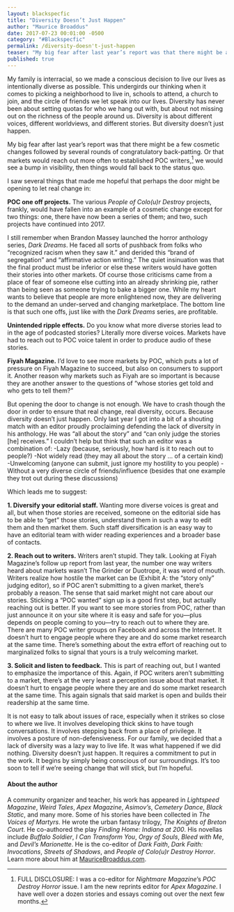 ```yaml
---
layout: blackspecfic
title: "Diversity Doesn’t Just Happen"
author: "Maurice Broaddus"
date: 2017-07-23 00:01:00 -0500
category: "#Blackspecfic"
permalink: /diversity-doesn't-just-happen
teaser: "My big fear after last year’s report was that there might be a few cosmetic changes followed by several rounds of congratulatory back-patting; I saw several things that made me hopeful."
published: true
---
```


My family is interracial, so we made a conscious decision to live our lives as intentionally diverse as possible. This undergirds our thinking when it comes to picking a neighborhood to live in, schools to attend, a church to join, and the circle of friends we let speak into our lives. Diversity has never been about setting quotas for who we hang out with, but about not missing out on the richness of the people around us. Diversity is about different voices, different worldviews, and different stories. But diversity doesn’t just happen.

My big fear after last year’s report was that there might be a few cosmetic changes followed by several rounds of congratulatory back-patting. Or that markets would reach out more often to established POC writers,[^1] we would see a bump in visibility, then things would fall back to the status quo.

I saw several things that made me hopeful that perhaps the door might be opening to let real change in:

**POC one off projects.** The various _People of Colo(u)r Destroy_ projects, frankly, would have fallen into an example of a cosmetic change except for two things: one, there have now been a series of them; and two, such projects have continued into 2017.

I still remember when Brandon Massey launched the horror anthology series, _Dark Dreams_. He faced all sorts of pushback from folks who  “recognized racism when they saw it.” and derided this “brand of segregation” and “affirmative action writing.” The quiet insinuation was that the final product must be inferior or else these writers would have gotten their stories into other markets. Of course those criticisms came from a place of fear of someone else cutting into an already shrinking pie, rather than being seen as someone trying to bake a bigger one. While my heart wants to believe that people are more enlightened now, they are delivering to the demand an under-served and changing marketplace. The bottom line is that such one offs, just like with the _Dark Dreams_ series, are profitable.

**Unintended ripple effects.** Do you know what more diverse stories lead to in the age of podcasted stories? Literally more diverse voices. Markets have had to reach out to POC voice talent in order to produce audio of these stories.

**Fiyah Magazine.** I’d love to see more markets by POC, which puts a lot of pressure on Fiyah Magazine to succeed, but also on consumers to support it. Another reason why markets such as Fiyah are so important is because they are another answer to the questions of “whose stories get told and who gets to tell them?”

But opening the door to change is not enough. We have to crash though the door in order to ensure that real change, real diversity, occurs. Because diversity doesn’t just happen. Only last year I got into a bit of a shouting match with an editor proudly proclaiming defending the lack of diversity in his anthology. He was “all about the story” and “can only judge the stories \[he] receives.” I couldn’t help but think that such an editor was a combination of:
-Lazy (because, seriously, how hard is it to reach out to people?)
-Not widely read (they may all about the story … of a certain kind)
-Unwelcoming (anyone can submit, just ignore my hostility to you people)
-Without a very diverse circle of friends/influence (besides that one example they trot out during these discussions)

Which leads me to suggest:

**1. Diversify your editorial staff.**  Wanting more diverse voices is great and all, but when those stories are received, someone on the editorial side has to be able to “get” those stories, understand them in such a way to edit them and then market them. Such staff diversification is an easy way to have an editorial team with wider reading experiences and a broader base of contacts.

**2. Reach out to writers.** Writers aren’t stupid. They talk. Looking at Fiyah Magazine’s follow up report from last year, the number one way writers heard about markets wasn’t The Grinder or Duotrope, it was word of mouth. Writers realize how hostile the market can be (Exhibit A: the “story only” judging editor), so if POC aren’t submitting to a given market, there’s probably a reason. The sense that said market might not care about our stories. Sticking a “POC wanted” sign up is a good first step, but actually reaching out is better. If you want to see more stories from POC, rather than just announce it on your site where it is easy and safe for you—plus depends on people coming to you—try to reach out to where they are. There are many POC writer groups on Facebook and across the Internet. It doesn’t hurt to engage people where they are and do some market research at the same time. There’s something about the extra effort of reaching out to marginalized folks to signal that yours is a truly welcoming market.

**3. Solicit and listen to feedback.** This is part of reaching out, but I wanted to emphasize the importance of this. Again, if POC writers aren’t submitting to a market, there’s at the very least a perception issue about that market. It doesn’t hurt to engage people where they are and do some market research at the same time. This again signals that said market is open and builds their readership at the same time.

It is not easy to talk about issues of race, especially when it strikes so close to where we live. It involves developing thick skins to have tough conversations. It involves stepping back from a place of privilege. It involves a posture of non-defensiveness. For our family, we decided that a lack of diversity was a lazy way to live life. It was what happened if we did nothing. Diversity doesn’t just happen. It requires a commitment to put in the work. It begins by simply being conscious of our surroundings. It’s too soon to tell if we’re seeing change that will stick, but I’m hopeful.

#### About the author

A community organizer and teacher, his work has appeared in _Lightspeed Magazine_, _Weird Tales_, _Apex Magazine_, _Asimov’s_, _Cemetery Dance_, _Black Static_, and many more. Some of his stories have been collected in _The Voices of Martyrs_. He wrote the urban fantasy trilogy, _The Knights of Breton Court_. He co-authored the play _Finding Home: Indiana at 200_. His novellas include _Buffalo Soldier_, _I Can Transform You_, _Orgy of Souls_, _Bleed with Me_, and _Devil’s Marionette_. He is the co-editor of _Dark Faith_, _Dark Faith: Invocations_, _Streets of Shadows_, and _People of Colo(u)r Destroy Horror_. Learn more about him at [MauriceBroaddus.com](MauriceBroaddus.com).

[^1]: FULL DISCLOSURE: I was a co-editor for _Nightmare Magazine_’s _POC Destroy Horror_ issue. I am the new reprints editor for _Apex Magazine_. I have well over a dozen stories and essays coming out over the next few months.
